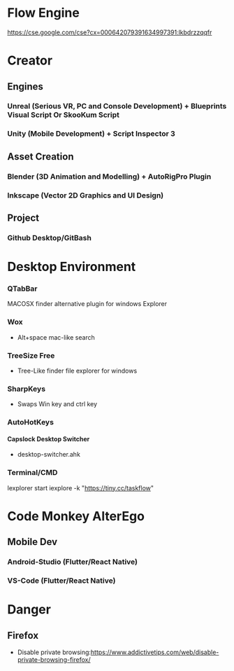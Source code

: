 # Flow Engine
https://cse.google.com/cse?cx=000642079391634997391:lkbdrzzqqfr




# Creator
## Engines
### Unreal (Serious VR, PC and Console Development) + Blueprints Visual Script Or SkooKum Script
### Unity (Mobile Development) + Script Inspector 3

## Asset Creation
### Blender (3D Animation and Modelling) + AutoRigPro Plugin
### Inkscape (Vector 2D Graphics and UI Design)

## Project 
### Github Desktop/GitBash

# Desktop Environment
### QTabBar
MACOSX finder alternative plugin for windows Explorer 
### Wox 
- Alt+space mac-like search 

### TreeSize Free
- Tree-Like finder file explorer for windows 

### SharpKeys
- Swaps Win key and ctrl key

### AutoHotKeys
#### Capslock Desktop Switcher
- desktop-switcher.ahk

### Terminal/CMD
Iexplorer
start iexplore -k "https://tiny.cc/taskflow"

# Code Monkey AlterEgo
## Mobile Dev
### Android-Studio (Flutter/React Native)
### VS-Code (Flutter/React Native)

# Danger
## Firefox
- Disable private browsing:https://www.addictivetips.com/web/disable-private-browsing-firefox/

